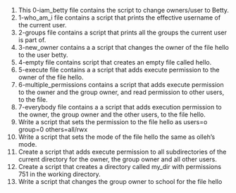 1. This 0-iam_betty file contains the script to change owners/user to Betty.
2. 1-who_am_i file contains a script that prints the effective username of the current user.
3. 2-groups file contains a script that prints all the groups the current user is part of.
4. 3-new_owner contains a a script that changes the owner of the file hello to the user betty.
5. 4-empty file contains script that creates an empty file called hello.
6. 5-execute file contains a a script that adds execute permission to the owner of the file hello.
7. 6-multiple_permissions contains a script that adds execute permission to the owner and the group owner, and read permission to other users, to the file.
8. 7-everybody file contains a a script that adds execution permission to the owner, the group owner and the other users, to the file hello.
9. Write a script that sets the permission to the file hello as users=o group=0 others=all/rwx
10. Write a script that sets the mode of the file hello the same as olleh’s mode.
11. Create a script that adds execute permission to all subdirectories of the current directory for the owner, the group owner and all other users.
12. Create a script that creates a directory called my_dir with permissions 751 in the working directory.
13. Write a script that changes the group owner to school for the file hello
